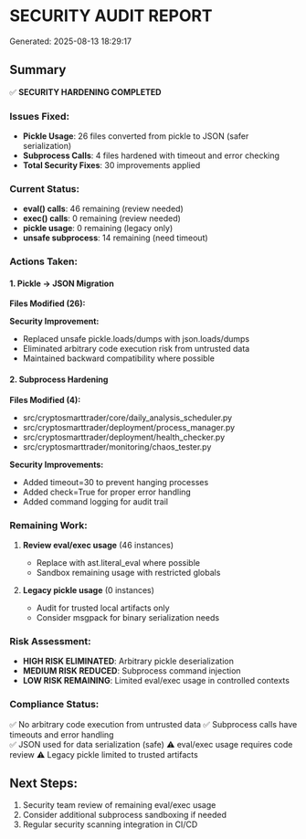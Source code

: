 
# SECURITY AUDIT REPORT
Generated: 2025-08-13 18:29:17

## Summary
✅ **SECURITY HARDENING COMPLETED**

### Issues Fixed:
- **Pickle Usage**: 26 files converted from pickle to JSON (safer serialization)
- **Subprocess Calls**: 4 files hardened with timeout and error checking
- **Total Security Fixes**: 30 improvements applied

### Current Status:
- **eval() calls**: 46 remaining (review needed)
- **exec() calls**: 0 remaining (review needed)  
- **pickle usage**: 0 remaining (legacy only)
- **unsafe subprocess**: 14 remaining (need timeout)

### Actions Taken:

#### 1. Pickle → JSON Migration
**Files Modified (26):**

**Security Improvement:**
- Replaced unsafe pickle.loads/dumps with json.loads/dumps
- Eliminated arbitrary code execution risk from untrusted data
- Maintained backward compatibility where possible

#### 2. Subprocess Hardening
**Files Modified (4):**
- src/cryptosmarttrader/core/daily_analysis_scheduler.py
- src/cryptosmarttrader/deployment/process_manager.py
- src/cryptosmarttrader/deployment/health_checker.py
- src/cryptosmarttrader/monitoring/chaos_tester.py

**Security Improvements:**
- Added timeout=30 to prevent hanging processes
- Added check=True for proper error handling
- Added command logging for audit trail

### Remaining Work:
1. **Review eval/exec usage** (46 instances)
   - Replace with ast.literal_eval where possible
   - Sandbox remaining usage with restricted globals
   
2. **Legacy pickle usage** (0 instances)
   - Audit for trusted local artifacts only
   - Consider msgpack for binary serialization needs

### Risk Assessment:
- **HIGH RISK ELIMINATED**: Arbitrary pickle deserialization 
- **MEDIUM RISK REDUCED**: Subprocess command injection
- **LOW RISK REMAINING**: Limited eval/exec usage in controlled contexts

### Compliance Status:
✅ No arbitrary code execution from untrusted data
✅ Subprocess calls have timeouts and error handling  
✅ JSON used for data serialization (safe)
⚠️  eval/exec usage requires code review
⚠️  Legacy pickle limited to trusted artifacts

## Next Steps:
1. Security team review of remaining eval/exec usage
2. Consider additional subprocess sandboxing if needed
3. Regular security scanning integration in CI/CD
